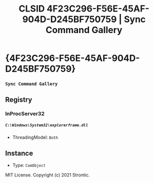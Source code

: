 ﻿---
title: "CLSID 4F23C296-F56E-45AF-904D-D245BF750759 | Sync Command Gallery"
excerpt: What is COM-Object CLSID 4F23C296-F56E-45AF-904D-D245BF750759?
---

# {4F23C296-F56E-45AF-904D-D245BF750759}

### `Sync Command Gallery`

## Registry


### InProcServer32

##### `C:\Windows\System32\explorerframe.dll`
* ThreadingModel: `Both`

## Instance

* Type: `ComObject`

MIT License. Copyright (c) 2021 Strontic.



